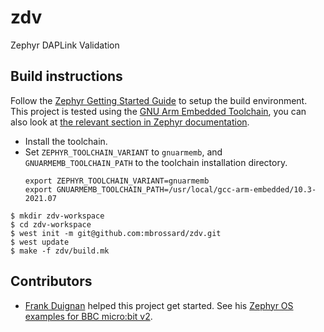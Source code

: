 # zdv
Zephyr DAPLink Validation

## Build instructions

Follow the [Zephyr Getting Started Guide](https://docs.zephyrproject.org/2.7.0/getting_started) to setup the build environment. This project is tested using the [GNU Arm Embedded Toolchain](https://developer.arm.com/tools-and-software/open-source-software/developer-tools/gnu-toolchain/gnu-rm), you can also look at [the relevant section in Zephyr documentation](https://docs.zephyrproject.org/2.7.0/getting_started/toolchain_3rd_party_x_compilers.html#gnu-arm-embedded).

- Install the toolchain.
- Set `ZEPHYR_TOOLCHAIN_VARIANT` to `gnuarmemb`, and `GNUARMEMB_TOOLCHAIN_PATH` to the toolchain installation directory.
  ```
  export ZEPHYR_TOOLCHAIN_VARIANT=gnuarmemb
  export GNUARMEMB_TOOLCHAIN_PATH=/usr/local/gcc-arm-embedded/10.3-2021.07
  ```

```
$ mkdir zdv-workspace
$ cd zdv-workspace
$ west init -m git@github.com:mbrossard/zdv.git
$ west update
$ make -f zdv/build.mk
```

## Contributors

- [Frank Duignan](https://github.com/fduignan) helped this project get started. See his [Zephyr OS examples for BBC micro:bit v2](https://github.com/fduignan/zephyr_bbc_microbit_v2).
